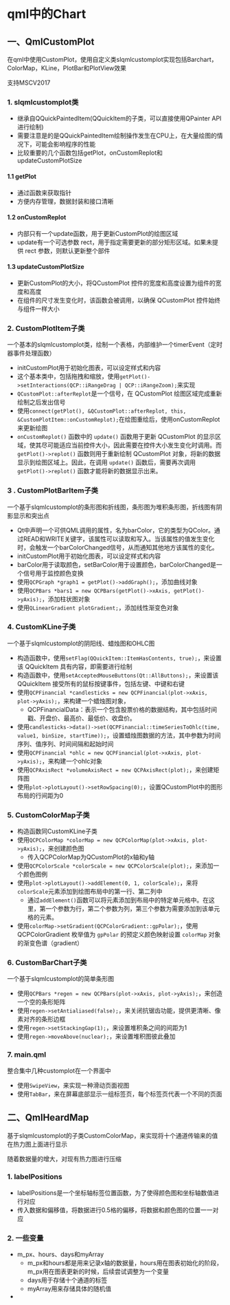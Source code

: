 # qml中的Chart

## 一、QmlCustomPlot

在qml中使用CustomPlot，使用自定义类slqmlcustomplot实现包括Barchart，ColorMap，KLine，PlotBar和PlotView效果

支持MSCV2017

### 1. slqmlcustomplot类

- 继承自QQuickPaintedItem(QQuickItem的子类，可以直接使用QPainter API进行绘制)
- 需要注意是的是QQuickPaintedItem绘制操作发生在CPU上，在大量绘图的情况下，可能会影响程序的性能
- 比较重要的几个函数包括getPlot，onCustomReplot和updateCustomPlotSize

#### 1.1 getPlot

- 通过函数来获取指针
- 方便内存管理，数据封装和接口清晰

#### 1.2 onCustomReplot

- 内部只有一个update函数，用于更新CustomPlot的绘图区域
- update有一个可选参数 rect，用于指定需要更新的部分矩形区域。如果未提供 rect 参数，则默认更新整个部件

#### 1.3 updateCustomPlotSize

- 更新CustomPlot的大小，将QCustomPlot 控件的宽度和高度设置为组件的宽度和高度
- 在组件的尺寸发生变化时，该函数会被调用，以确保 QCustomPlot 控件始终与组件一样大小

### 2. CustomPlotItem子类

一个基本的slqmlcustomplot类，绘制一个表格，内部维护一个timerEvent（定时器事件处理函数）

- initCustomPlot用于初始化图表，可以设定样式和内容
- 这个基本类中，包括拖拽和缩放，使用`getPlot()->setInteractions(QCP::iRangeDrag | QCP::iRangeZoom);`来实现
- `QCustomPlot::afterReplot`是一个信号，在 QCustomPlot 绘图区域完成重新绘制之后发出信号
- 使用`connect(getPlot(), &QCustomPlot::afterReplot, this, &CustomPlotItem::onCustomReplot);`在绘图重绘后，使用onCustomReplot来更新绘图
- `onCustomReplot()` 函数中的 `update()` 函数用于更新 QCustomPlot 的显示区域，使其尽可能适应当前控件大小，因此需要在控件大小发生变化时调用。而 `getPlot()->replot()` 函数则用于重新绘制 QCustomPlot 对象，将新的数据显示到绘图区域上。因此，在调用 `update()` 函数后，需要再次调用 `getPlot()->replot()` 函数才能将新的数据显示出来。

### 3 . CustomPlotBarItem子类

一个基于slqmlcustomplot的条形图和折线图，条形图为堆积条形图，折线图有阴影显示和突出点

- Qt中声明一个可供QML调用的属性，名为barColor，它的类型为QColor。通过READ和WRITE关键字，该属性可以读取和写入。当该属性的值发生变化时，会触发一个barColorChanged信号，从而通知其他地方该属性的变化。
- initCustomPlot用于初始化图表，可以设定样式和内容
- barColor用于读取颜色，setBarColor用于设置颜色，barColorChanged是一个信号用于监控颜色变换
- 使用`QCPGraph *graph1 = getPlot()->addGraph();`，添加曲线对象
- 使用`QCPBars *bars1 = new QCPBars(getPlot()->xAxis, getPlot()->yAxis);`，添加柱状图对象
- 使用`QLinearGradient plotGradient;`，添加线性渐变色对象

### 4. CustomKLine子类

一个基于slqmlcustomplot的阴阳线、蜡烛图和OHLC图

- 构造函数中，使用`setFlag(QQuickItem::ItemHasContents, true);`，来设置该 QQuickItem 具有内容，即需要进行绘制
- 构造函数中，使用`setAcceptedMouseButtons(Qt::AllButtons);`，来设置该 QQuickItem 接受所有的鼠标按键事件，包括左键、中键和右键
- 使用`QCPFinancial *candlesticks = new QCPFinancial(plot->xAxis, plot->yAxis);`，来构建一个蜡烛图对象，
  - QCPFinancialData：表示一个包含股票价格的数据结构，其中包括时间戳、开盘价、最高价、最低价、收盘价。
- 使用`candlesticks->data()->set(QCPFinancial::timeSeriesToOhlc(time, value1, binSize, startTime));`，设置蜡烛图数据的方法，其中参数为时间序列、值序列、时间间隔和起始时间
- 使用`QCPFinancial *ohlc = new QCPFinancial(plot->xAxis, plot->yAxis);`，来构建一个ohlc对象
- 使用`QCPAxisRect *volumeAxisRect = new QCPAxisRect(plot);`，来创建矩阵图
- 使用`plot->plotLayout()->setRowSpacing(0);`，设置QCustomPlot中的图形布局的行间距为0

### 5. CustomColorMap子类

- 构造函数同CustomKLine子类
- 使用`QCPColorMap *colorMap = new QCPColorMap(plot->xAxis, plot->yAxis);`，来创建颜色图
  - 传入QCPColorMap为QCustomPlot的x轴和y轴
- 使用`QCPColorScale *colorScale = new QCPColorScale(plot);`，来添加一个颜色图例
- 使用`plot->plotLayout()->addElement(0, 1, colorScale);`，来将`colorScale`元素添加到绘图布局中的第一行、第二列中
  - 通过`addElement()`函数可以将元素添加到布局中的特定单元格中。在这里，第一个参数为行，第二个参数为列，第三个参数为需要添加到该单元格的元素。
- 使用`colorMap->setGradient(QCPColorGradient::gpPolar);`，使用 QCPColorGradient 枚举值为 `gpPolar` 的预定义颜色映射设置 `colorMap` 对象的渐变色谱（gradient）

### 6. CustomBarChart子类

一个基于slqmlcustomplot的简单条形图

- 使用`QCPBars *regen = new QCPBars(plot->xAxis, plot->yAxis);`，来创造一个空的条形矩阵
- 使用`regen->setAntialiased(false);`，来关闭抗锯齿功能，提供更清晰、像素对齐的条形边框
- 使用`regen->setStackingGap(1);`，来设置堆积条之间的间距为1
- 使用`regen->moveAbove(nuclear);`，来设置堆积图彼此叠加

### 7. main.qml

整合集中几种customplot在一个界面中

- 使用`SwipeView`，来实现一种滑动页面视图
- 使用`TabBar`，来在屏幕底部显示一组标签页，每个标签页代表一个不同的页面



## 二、QmlHeardMap

基于slqmlcustomplot的子类CustomColorMap，来实现将十个通道传输来的值在热力图上面进行显示

随着数据量的增大，对现有热力图进行压缩

### 1. labelPositions

- labelPositions是一个坐标轴标签位置函数，为了使得颜色图和坐标轴数值进行对应
- 传入数据和偏移值，将数据进行0.5格的偏移，将数据和颜色图的位置一一对应

### 2. 一些变量

- m_px、hours、days和myArray
  - m_px和hours都是用来记录x轴的数据量，hours用在图表初始化的阶段，m_px用在图表更新的时候，后续尝试调整为一个变量
  - days用于存储十个通道的标签
  - myArray用来存储具体的随机值
- 



